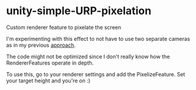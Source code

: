 # unity-simple-URP-pixelation
Custom renderer feature to pixelate the screen

I'm experimenting with this effect to not have to use two separate cameras as in my previous [approach](https://github.com/itsPeetah/PixelatedCamera).

The code might not be optimized since I don't really know how the RendererFeatures operate in depth.

To use this, go to your renderer settings and add the PixelizeFeature. Set your target height and you're on :)
